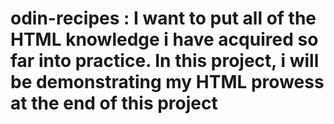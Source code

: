 # odin-recipes : I want to put all of the HTML knowledge i have acquired so far into practice. In this project, i will be demonstrating my HTML prowess at the end of this project

